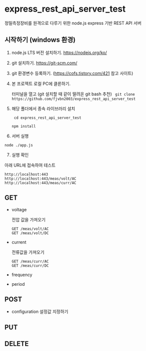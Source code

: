 # express_rest_api_server_test

정밀측정장비를 원격으로 다루기 위한 node.js express 기반 REST API 서버 

## 시작하기  (windows 환경)

1. node.js LTS 버전 설치하기. https://nodejs.org/ko/

2. git 설치하기. https://git-scm.com/

3. git 환경변수 등록하기. (https://cofs.tistory.com/421 참고 사이트)

4. 본 프로젝트 로컬 PC에 클론하기.

   터미널을 열고 (git 설치할 때 같이 딸려온 git bash 추천) 
   ``` git clone https://github.com/fjvbn2003/express_rest_api_server_test```

5. 해당 폴더에서 종속 라이브러리 설치

   ``` cd express_rest_api_server_test```

   ```npm install```

6.  서버 실행

   ``` node ./app.js ```

7.  실행 확인 

   아래 URL에 접속하여 테스트 

   ```
   http://localhost:443
   http://localhost:443/meas/volt/AC
   http://localhost:443/meas/curr/AC
   ```



## GET
* voltage

  전압 값을 가져오기

  ``` 
  GET /meas/volt/AC
  GET /meas/volt/DC
  ```

* current

  전류값을 가져오기

  ``` 
  GET /meas/curr/AC
  GET /meas/curr/DC
  ```

* frequency

*  period

## POST

* configuration
    설정값 지정하기


## PUT

## DELETE